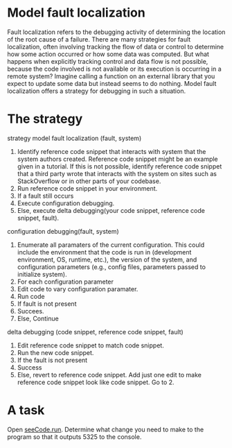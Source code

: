 # Model fault localization

Fault localization refers to the debugging activity of determining the location of the root cause of a failure. 
There are many strategies for fault localization, often involving tracking the flow of data or control to determine how some action 
occurred or how some data was computed. But what happens when explicitly tracking control and data flow is not possible, because the code 
involved is not available or its execution is occurring in a remote system? Imagine calling a function on an external library that you
expect to update some data but instead seems to do nothing. Model fault localization offers a strategy for debugging in such a situation.

# The strategy

strategy model fault localization (fault, system)
1. Identify reference code snippet that interacts with system that the system authors created. Reference code snippet might be an example given in a tutorial.
If this is not possible, identify reference code snippet that a third party wrote that interacts with the system on sites such as StackOverflow
or in other parts of your codebase.
2. Run reference code snippet in your environment.
3. If a fault still occurs
4. Execute configuration debugging.
5. Else, execute delta debugging(your code snippet, reference code snippet, fault).

configuration debugging(fault, system)
1. Enumerate all paramaters of the current configuration. This could include the environment that the code is run in (development environment,
OS, runtime, etc.), the version of the system, and configuration parameters (e.g., config files, parameters passed to initialize system).
2. For each configuration parameter
3. Edit code to vary configuration paramater.
4. Run code
5. If fault is not present
6. Succees.
7. Else, Continue


delta debugging (code snippet, reference code snippet, fault)
1. Edit reference code snippet to match code snippet. 
2. Run the new code snippet. 
3. If the fault is not present
4.  Success
5.  Else, revert to reference code snippet. Add just one edit to make reference code snippet look like code snippet. Go to 2.


# A task

Open [seeCode.run](https://seecode.run/#:-Kptx0KiHtLoD-k5eHDW). Determine what change you need to make to the program so 
that it outputs 5325 to the console. 


